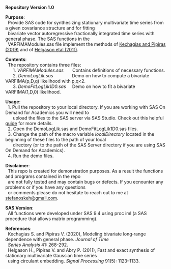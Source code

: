 **Repository Version 1.0** <br>

**Purpose**:<br>
&nbsp; Provide SAS code for synthesizing stationary multivariate time series from a given covariance structure and for fitting  <br>
&nbsp; bivariate vector autoregressive fractionally integrated time series with general phase. The SAS functions in the  <br> 
&nbsp; VARFIMAModules.sas file implement the methods of <a href="https://onlinelibrary.wiley.com/doi/abs/10.1111/jtsa.12504">Kechagias and Pipiras (2019)</a> and of <a href="https://www.sciencedirect.com/science/article/abs/pii/S0165168410004019">Helgason etal (2011)</a>.


**Contents**:<br>
&nbsp;   The repository contains three files: <br>
&nbsp; &nbsp; &nbsp;    1. <i>VARFIMAModules.sas</i>  &nbsp; &nbsp; &nbsp; Contains definitions of necessary functions. <br>
&nbsp; &nbsp; &nbsp;    2. <i>DemoLogLik.sas</i>      &nbsp; &nbsp; &nbsp; &nbsp; &nbsp; &nbsp; &nbsp; Demo on how to compute a bivariate VARFIMA(p,D,q) likelihood with p,q<2. <br>
&nbsp; &nbsp; &nbsp;    3. <i>DemoFitLogLik1D0.sas</i> &nbsp; &nbsp; Demo on how to fit a bivariate VARFIMA(1,D,0) likelihood.
  
**Usage**: <br>
&nbsp;  1. Pull the repository to your local directory. If you are working with SAS On Demand for Academics you will need to <br>
&nbsp;  &nbsp; &nbsp;  upload the files to the SAS server via SAS Studio. Check out this helpful <a href="https://support.sas.com/ondemand/manuals/UploadingDataUsers.pdf">guide</a> for more details. <br>
&nbsp;  2. Open the DemoLogLik.sas and DemoFitLogLik1D0.sas files.  <br>
&nbsp;  3. Change the path of the macro variable <i>localDirectory</i> located in the beginning of these files to the path of your local <br> 
&nbsp; &nbsp; &nbsp;   directory (or to the path of the SAS Server directory if you are using SAS On Demand for Academics). <br>
&nbsp;  4. Run the demo files.


**Disclaimer**: <br>
&nbsp;  This repo is created for demonstration purposes. As a result the functions and programs contained in the repo <br>
&nbsp;  are not fully tested and may contain bugs or defects. If you ecnounter any problems or if you have any questions <br> 
&nbsp;  or comments please do not hesitate to reach out to me at stefanoskeh@gmail.com.

**SAS Version**: <br>
&nbsp;  All functions were developed under SAS 9.4 using proc iml (a SAS procedure that allows matrix programming). 

**References**: <br>
&nbsp;  Kechagias S. and Pipiras V. (2020), Modeling bivariate long‐range dependence with general phase. <i>Journal of Time <br> 
&nbsp;  Series Analysis</i> 41: 268-292. <br>
&nbsp;  Helgason H., Pipiras V. and Abry P. (2011), Fast and exact synthesis of stationary multivariate Gaussian time series <br>
&nbsp;  using circulant embedding. <i>Signal Processing</i> 91(5): 1123–1133.
